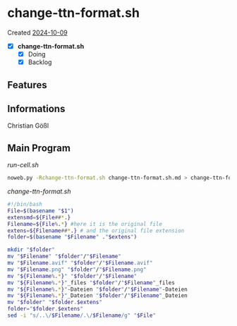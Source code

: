 # change-ttn-format.sh
Created [2024-10-09](2024-10-09)

- [X] **change-ttn-format.sh**
    - [X] Doing
    - [X] Backlog

## Features



## Informations
 Christian Gößl
## Main Program

*run-cell.sh*
```bash
noweb.py -Rchange-ttn-format.sh change-ttn-format.sh.md > change-ttn-format.sh && echo 'fertig' 
```


*change-ttn-format.sh*
```bash
#!/bin/bash
File=$(basename "$1")
extensmd=${File##*.}
Filename=${File%.*} #here it is the original file
extens=${Filename##*.} # and the original file extension
folder=$(basename "$Filename" ."$extens")

mkdir "$folder"
mv "$Filename" "$folder"/"$Filename"
mv "$Filename.avif" "$folder"/"$Filename.avif"
mv "$Filename.png" "$folder"/"$Filename.png"
mv "${Filename%.*}" "$folder"/"$Filename"
mv "${Filename%.*}"_files "$folder"/"$Filename"_files
mv "${Filename%.*}"-Dateien "$folder"/"$Filename"-Dateien
mv "${Filename%.*}"_Dateien "$folder"/"$Filename"_Dateien
mv "$folder" "$folder.$extens"
folder="$folder.$extens"
sed -i "s/..\/$Filename/.\/$Filename/g" "$File"
```
